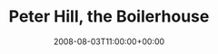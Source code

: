 ---
templateKey: event
guid: 08948060-6eab-11ea-99c5-002590d1d1b0
date: 2008-08-03T11:00:00+00:00
eventTime: '11am'
title: Peter Hill, the Boilerhouse
artist: Peter Hill
city: Toronto
venue: the Boilerhouse
group: Tim Shia
---